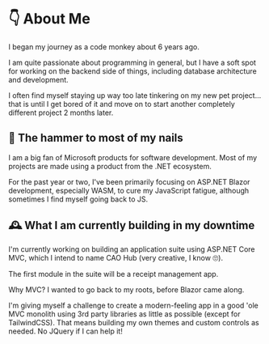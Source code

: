 <h1>👇 About Me</h1>

I began my journey as a code monkey about 6 years ago.

I am quite passionate about programming in general, but I have a soft spot for working on the backend side of things, including database architecture and development. 

I often find myself staying up way too late tinkering on my new pet project... that is until I get bored of it and move on to start another completely different project 2 months later.

<h2>🔨 The hammer to most of my nails</h2>

I am a big fan of Microsoft products for software development. Most of my projects are made using a product from the .NET ecosystem.

For the past year or two, I've been primarily focusing on ASP.NET Blazor development, especially WASM, to cure my JavaScript fatigue, although sometimes I find myself going back to JS. 

<h2>🕰️ What I am currently building in my downtime</h2>

I'm currently working on building an application suite using ASP.NET Core MVC, which I intend to name CAO Hub (very creative, I know 🙄).

The first module in the suite will be a receipt management app.

Why MVC? I wanted to go back to my roots, before Blazor came along.

I'm giving myself a challenge to create a modern-feeling app in a good 'ole MVC monolith using 3rd party libraries as little as possible (except for TailwindCSS).
That means building my own themes and custom controls as needed. No JQuery if I can help it!
